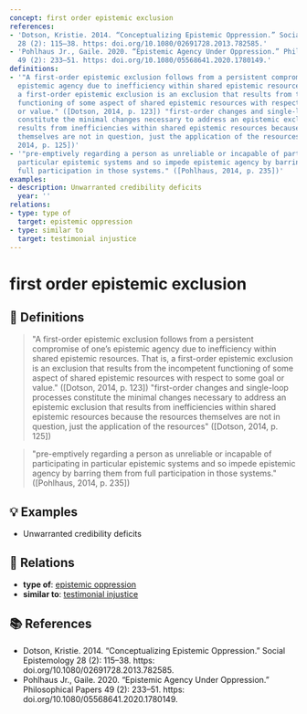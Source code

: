```yaml
---
concept: first order epistemic exclusion
references:
- 'Dotson, Kristie. 2014. “Conceptualizing Epistemic Oppression.” Social Epistemology
  28 (2): 115–38. https: doi.org/10.1080/02691728.2013.782585.'
- 'Pohlhaus Jr., Gaile. 2020. “Epistemic Agency Under Oppression.” Philosophical Papers
  49 (2): 233–51. https: doi.org/10.1080/05568641.2020.1780149.'
definitions:
- '"A first-order epistemic exclusion follows from a persistent compromise of one’s
  epistemic agency due to inefficiency within shared epistemic resources. That is,
  a first-order epistemic exclusion is an exclusion that results from the incompetent
  functioning of some aspect of shared epistemic resources with respect to some goal
  or value." ([Dotson, 2014, p. 123]) "first-order changes and single-loop processes
  constitute the minimal changes necessary to address an epistemic exclusion that
  results from inefficiencies within shared epistemic resources because the resources
  themselves are not in question, just the application of the resources" ([Dotson,
  2014, p. 125])'
- '"pre-emptively regarding a person as unreliable or incapable of participating in
  particular epistemic systems and so impede epistemic agency by barring them from
  full participation in those systems." ([Pohlhaus, 2014, p. 235])'
examples:
- description: Unwarranted credibility deficits
  year: ''
relations:
- type: type of
  target: epistemic oppression
- type: similar to
  target: testimonial injustice
---
```


# first order epistemic exclusion

## 📖 Definitions

> "A first-order epistemic exclusion follows from a persistent compromise of one’s epistemic agency due to inefficiency within shared epistemic resources. That is, a first-order epistemic exclusion is an exclusion that results from the incompetent functioning of some aspect of shared epistemic resources with respect to some goal or value." ([Dotson, 2014, p. 123]) "first-order changes and single-loop processes constitute the minimal changes necessary to address an epistemic exclusion that results from inefficiencies within shared epistemic resources because the resources themselves are not in question, just the application of the resources" ([Dotson, 2014, p. 125])

> "pre-emptively regarding a person as unreliable or incapable of participating in particular epistemic systems and so impede epistemic agency by barring them from full participation in those systems." ([Pohlhaus, 2014, p. 235])

## 💡 Examples

- Unwarranted credibility deficits

## 🔗 Relations

- **type of**: [epistemic oppression](./epistemic-oppression.md)
- **similar to**: [testimonial injustice](./testimonial-injustice.md)

## 📚 References

- Dotson, Kristie. 2014. “Conceptualizing Epistemic Oppression.” Social Epistemology 28 (2): 115–38. https: doi.org/10.1080/02691728.2013.782585.
- Pohlhaus Jr., Gaile. 2020. “Epistemic Agency Under Oppression.” Philosophical Papers 49 (2): 233–51. https: doi.org/10.1080/05568641.2020.1780149.

